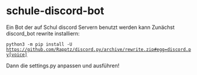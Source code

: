 # schule-discord-bot
Ein Bot der auf Schul discord Servern benutzt werden kann
Zunächst discord_bot rewrite installiern:

<code>python3 -m pip install -U https://github.com/Rapptz/discord.py/archive/rewrite.zip#egg=discord.py[voice]</code>

Dann die settings.py anpassen und ausführen!
